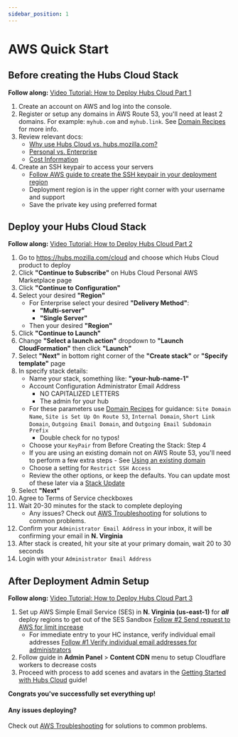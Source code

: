 ```yaml
---
sidebar_position: 1
---
```


# AWS Quick Start

## Before creating the Hubs Cloud Stack

**Follow along:** [Video Tutorial: How to Deploy Hubs Cloud Part 1](https://www.youtube.com/watch?v=2K7P8jFyHNc)

1. Create an account on AWS and log into the console.
2. Register or setup any domains in AWS Route 53, you'll need at least 2 domains. For example: `myhub.com` and `myhub.link`. See [Domain Recipes](./domain-recipes.md) for more info.
3. Review relevant docs:
   - [Why use Hubs Cloud vs. hubs.mozilla.com?](/archive/hubs-cloud/faq.md#why-use-hubs-cloud-vs-hubsmozillacom)
   - [Personal vs. Enterprise](/archive/hubs-cloud/faq.md#personal-vs-enterprise)
   - [Cost Information](./cost-saving.md)
4. Create an SSH keypair to access your servers
   - [Follow AWS guide to create the SSH keypair in your deployment region](https://docs.aws.amazon.com/AWSEC2/latest/UserGuide/ec2-key-pairs.html#having-ec2-create-your-key-pair)
   - Deployment region is in the upper right corner with your username and support
   - Save the private key using preferred format

## Deploy your Hubs Cloud Stack

**Follow along:** [Video Tutorial: How to Deploy Hubs Cloud Part 2](https://www.youtube.com/watch?v=W0erzlDpo0U)

1. Go to https://hubs.mozilla.com/cloud and choose which Hubs Cloud product to deploy
2. Click **"Continue to Subscribe"** on Hubs Cloud Personal AWS Marketplace page
3. Click **"Continue to Configuration"**
4. Select your desired **"Region"**
   - For Enterprise select your desired **"Delivery Method"**:
     - **"Multi-server"**
     - **"Single Server"**
   - Then your desired **"Region"**
5. Click **"Continue to Launch"**
6. Change **"Select a launch action"** dropdown to **"Launch CloudFormation"** then click **"Launch"**
7. Select **"Next"** in bottom right corner of the **"Create stack"** or **"Specify template"** page
8. In specify stack details:
   - Name your stack, something like: **"your-hub-name-1"**
   - Account Configuration Administrator Email Address
     - NO CAPITALIZED LETTERS
     - The admin for your hub
   - For these parameters use [Domain Recipes](./domain-recipes.md) for guidance: `Site Domain Name`, `Site is Set Up On Route 53`, `Internal Domain`, `Short Link Domain`, `Outgoing Email Domain`, and `Outgoing Email Subdomain Prefix`
     - Double check for no typos!
   - Choose your `KeyPair` from Before Creating the Stack: Step 4
   - If you are using an existing domain not on AWS Route 53, you'll need to perform a few extra steps - See [Using an existing domain](./existing-domain.md)
   - Choose a setting for `Restrict SSH Access`
   - Review the other options, or keep the defaults. You can update most of these later via a [Stack Update](./updating-the-stack.md)
9. Select **"Next"**
10. Agree to Terms of Service checkboxes
11. Wait 20-30 minutes for the stack to complete deploying
    - Any issues? Check out [AWS Troubleshooting](./aws-troubleshooting.md) for solutions to common problems.
12. Confirm your `Administrator Email Address` in your inbox, it will be confirming your email in **N. Virginia**
13. After stack is created, hit your site at your primary domain, wait 20 to 30 seconds
14. Login with your `Administrator Email Address`

## After Deployment Admin Setup

**Follow along:** [Video Tutorial: How to Deploy Hubs Cloud Part 3](https://www.youtube.com/watch?v=nQ85L_EeJOk)

1. Set up AWS Simple Email Service (SES) in **N. Virginia (us-east-1)** for **_all_** deploy regions to get out of the SES Sandbox [Follow #2 Send request to AWS for limit increase](./aws-troubleshooting.md#youre-in-the-aws-sandbox-and-people-dont-receive-magic-link-emails)
   - For immediate entry to your HC instance, verify individual email addresses [Follow #1 Verify individual email addresses for administrators](./aws-troubleshooting.md#youre-in-the-aws-sandbox-and-people-dont-receive-magic-link-emails)
2. Follow guide in **Admin Panel** > **Content CDN** menu to setup Cloudflare workers to decrease costs
3. Proceed with process to add scenes and avatars in the [Getting Started with Hubs Cloud](/archive/hubs-cloud/getting-started.md) guide!

**Congrats you've successfully set everything up!**

#### Any issues deploying?

Check out [AWS Troubleshooting](./aws-troubleshooting.md) for solutions to common problems.
